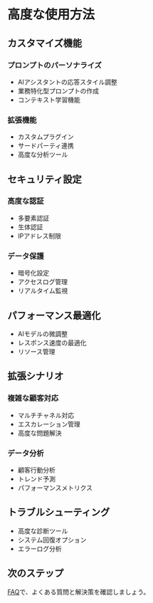 # 高度な使用方法

## カスタマイズ機能

### プロンプトのパーソナライズ

- AIアシスタントの応答スタイル調整
- 業務特化型プロンプトの作成
- コンテキスト学習機能

### 拡張機能

- カスタムプラグイン
- サードパーティ連携
- 高度な分析ツール

## セキュリティ設定

### 高度な認証

- 多要素認証
- 生体認証
- IPアドレス制限

### データ保護

- 暗号化設定
- アクセスログ管理
- リアルタイム監視

## パフォーマンス最適化

- AIモデルの微調整
- レスポンス速度の最適化
- リソース管理

## 拡張シナリオ

### 複雑な顧客対応

- マルチチャネル対応
- エスカレーション管理
- 高度な問題解決

### データ分析

- 顧客行動分析
- トレンド予測
- パフォーマンスメトリクス

## トラブルシューティング

- 高度な診断ツール
- システム回復オプション
- エラーログ分析

## 次のステップ

[FAQ](faq.md)で、よくある質問と解決策を確認しましょう。 